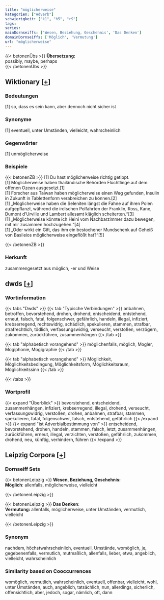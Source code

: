 ```yaml
---
title: "möglicherweise"
kategorien: ["Adverb"]
schwierigkeit: ["k1", "h5", "r9"]
tags:
series:
mainDornseiffs: ['Wesen, Beziehung, Geschehnis', 'Das Denken']
domainDornseiffs: ['Möglich', 'Vermutung']
url: "möglicherweise"
---
```


{{< betonenÜbs >}}
**Übersetzung:**  
possibly, maybe, perhaps  
{{< /betonenÜbs >}}

## Wiktionary [[+](https://de.wiktionary.org/wiki/möglicherweise)]

### Bedeutungen
[1] so, dass es sein kann, aber dennoch nicht sicher ist  

### Synonyme
[1] eventuell, unter Umständen, vielleicht, wahrscheinlich  

### Gegenwörter
[1] unmöglicherweise  

### Beispiele
{{< betonenZB >}}
[1] Du hast möglicherweise richtig getippt.  
[1] Möglicherweise haben thailändische Behörden Flüchtlinge auf dem offenen Ozean ausgesetzt.[1]  
[1] Forscher aus Taiwan haben möglicherweise einen Weg gefunden, Insulin in Zukunft in Tablettenform verabreichen zu können.[2]  
[1] „Möglicherweise haben die Seleniten längst die Fahne auf ihren Polen aufgepflanzt, während die irdischen Polfahrten der Franklin, Ross, Kane, Dumont d'Urville und Lambert allesamt kläglich scheiterten.“[3]  
[1] „Möglicherweise könnte ich Heini vom Nachbarzimmer dazu bewegen, mit mir zusammen hochzugehen.“[4]  
[1] „Oder wirkt ein Gift, das ihm ein bestochener Mundschenk auf Geheiß von Basileios möglicherweise eingeflößt hat?“[5]  

{{< /betonenZB >}}
### Herkunft
zusammengesetzt aus möglich, -er und Weise  



## dwds [[+](https://www.dwds.de/wb/möglicherweise)]

### Wortinformation
{{< tabs "Dwds" >}}
{{< tab "Typische Verbindungen" >}}
anbahnen, betroffen, bevorstehend, drohen, drohend, entscheidend, entstehend, erneut, falsch, fatal, folgenschwer, gefährlich, handeln, illegal, infiziert, krebserregend, rechtswidrig, schädlich, spekulieren, stammen, strafbar, strafrechtlich, tödlich, verfassungswidrig, verseucht, verstoßen, verzögern, zukommen, zurückführen, zusammenhängen
{{< /tab >}}

{{< tab "alphabetisch vorangehend" >}}
möglichenfalls, möglich, Mogler, Mogiphonie, Mogigraphie
{{< /tab >}}

{{< tab "alphabetisch vorangehend" >}}
Möglichkeit, Möglichkeitsbedingung, Möglichkeitsform, Möglichkeitsraum, Möglichkeitssinn
{{< /tab >}}

{{< /tabs >}}

### Wortprofil
{{< expand "Überblick" >}} bevorstehend, entscheidend, zusammenhängen, infiziert, krebserregend, illegal, drohend, verseucht, verfassungswidrig, verstoßen, drohen, anbahnen, strafbar, stammen, spekulieren, fatal, folgenschwer, falsch, entstehend, gefährlich {{< /expand >}}
{{< expand "ist Adverbialbestimmung von" >}} entscheidend, bevorstehend, drohen, handeln, stammen, falsch, letzt, zusammenhängen, zurückführen, erneut, illegal, verzichten, verstoßen, gefährlich, zukommen, drohend, neu, künftig, verhindern, führen {{< /expand >}}

## Leipzig Corpora [[+](https://corpora.uni-leipzig.de/en/res?word=möglicherweise&corpusId=deu_newscrawl-public_2018)]

### Dornseiff Sets
{{< betonenLeipzig >}}
**Wesen, Beziehung, Geschehnis:**  
**Möglich:** allenfalls, möglicherweise, vielleicht  

{{< /betonenLeipzig >}}


{{< betonenLeipzig >}}
**Das Denken:**  
**Vermutung:** allenfalls, möglicherweise, unter Umständen, vermutlich, vielleicht  

{{< /betonenLeipzig >}}

### Synonym
nachdem, höchstwahrscheinlich, eventuell, Umstände, womöglich, je, gegebenenfalls, vermutlich, mutmaßlich, allenfalls, lieber, etwa, angeblich, vielleicht, wahrscheinlich


### Similarity based on Cooccurrences
womöglich, vermutlich, wahrscheinlich, eventuell, offenbar, vielleicht, wohl, unter Umständen, auch, angeblich, tatsächlich, nun, allerdings, sicherlich, offensichtlich, aber, jedoch, sogar, nämlich, oft, dann

